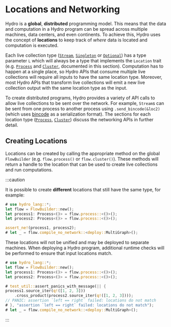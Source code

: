 # Locations and Networking
Hydro is a **global**, **distributed** programming model. This means that the data and computation in a Hydro program can be spread across multiple machines, data centers, and even continents. To achieve this, Hydro uses the concept of **locations** to keep track of _where_ data is located and computation is executed.

Each live collection type ([`Stream`](https://hydro.run/rustdoc/hydro_lang/stream/struct.Stream), [`Singleton`](https://hydro.run/rustdoc/hydro_lang/singleton/struct.Singleton) or [`Optional`](https://hydro.run/rustdoc/hydro_lang/optional/struct.Optional)) has a type parameter `L` which will always be a type that implements the `Location` trait (e.g. [`Process`](./processes.md) and [`Cluster`](./clusters.md), documented in this section). Computation has to happen at a single place, so Hydro APIs that consume multiple live collections will require all inputs to have the same location type. Moreover, most Hydro APIs that transform live collections will emit a new live collection output with the same location type as the input.

To create distributed programs, Hydro provides a variety of API calls to allow live collections to be sent over the network. For example, `Stream`s can be sent from one process to another process using `.send_bincode(&loc2)` (which uses [bincode](https://docs.rs/bincode/latest/bincode/) as a serialization format). The sections for each location type ([`Process`](./processes.md), [`Cluster`](./clusters.md)) discuss the networking APIs in further detail.

## Creating Locations
Locations can be created by calling the appropriate method on the global `FlowBuilder` (e.g. `flow.process()` or `flow.cluster()`). These methods will return a handle to the location that can be used to create live collections and run computations.

<!-- TODO(shadaj): provide documentation on FlowBuilder and link from the mention above -->

:::caution

It is possible to create **different** locations that still have the same type, for example:

```rust
# use hydro_lang::*;
let flow = FlowBuilder::new();
let process1: Process<()> = flow.process::<()>();
let process2: Process<()> = flow.process::<()>();

assert_ne!(process1, process2);
# let _ = flow.compile_no_network::<deploy::MultiGraph>();
```

These locations will not be unified and may be deployed to separate machines. When deploying a Hydro program, additional runtime checks will be performed to ensure that input locations match.

```rust
# use hydro_lang::*;
let flow = FlowBuilder::new();
let process1: Process<()> = flow.process::<()>();
let process2: Process<()> = flow.process::<()>();

# test_util::assert_panics_with_message(|| {
process1.source_iter(q!([1, 2, 3]))
    .cross_product(process2.source_iter(q!([1, 2, 3])));
// PANIC: assertion `left == right` failed: locations do not match
# }, "assertion `left == right` failed: locations do not match");
# let _ = flow.compile_no_network::<deploy::MultiGraph>();
```

:::
